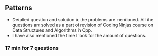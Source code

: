 ## Patterns
- Detailed question and solution to the problems are mentioned. All the questions are solved as a part of revision of Coding Ninjas course on Data Structures and Algorithms in Cpp. 
- I have also mentioned the time I took for the amount of questions.

### 17 min for 7 questions
